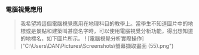 ### 電腦視覺應用

> 我希望將這個電腦視覺應用在地理科目的教學上。當學生不知道圖片中的地標或是景點和建築叫甚麼名字時，可以使用電腦視覺分析功能，得出想知道的地標名，如下圖片所示。
! [電腦視覺分析實際操作]("C:\Users\DAN\Pictures\Screenshots\螢幕擷取畫面 (55).png")
